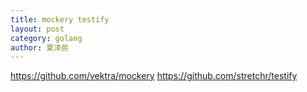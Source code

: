 ```yaml
---
title: mockery testify
layout: post
category: golang
author: 夏泽民
---
```

https://github.com/vektra/mockery
https://github.com/stretchr/testify

<!-- more -->
